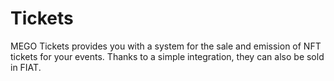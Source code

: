 # Tickets

MEGO Tickets provides you with a system for the sale and emission of NFT tickets for your events. Thanks to a simple integration, they can also be sold in FIAT.
